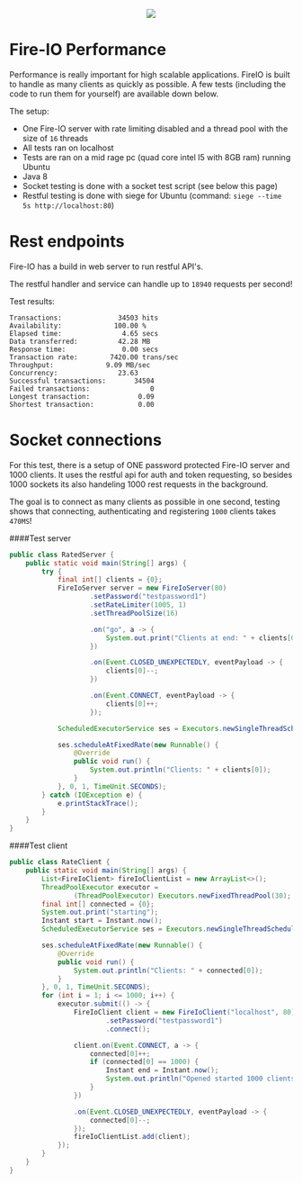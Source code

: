 <p align="center">
  <img src="http://static.craftmend.com/fireio/FIREIO.png" />
</p>

# Fire-IO Performance
Performance is really important for high scalable applications. FireIO is built to handle as many clients as quickly as possible. A few tests (including the code to run them for yourself) are available down below.

The setup:
 - One Fire-IO server with rate limiting disabled and a thread pool with the size of `16` threads
 - All tests ran on localhost
 - Tests are ran on a mid rage pc (quad core intel I5 with 8GB ram) running Ubuntu
 - Java 8
 - Socket testing is done with a socket test script (see below this page)
 - Restful testing is done with siege for Ubuntu (command: `siege --time 5s http://localhost:80`)
 
# Rest endpoints
Fire-IO has a build in web server to run restful API's.

The restful handler and service can handle up to `18940` requests per second!

Test results:
```text
Transactions:		       34503 hits
Availability:		      100.00 %
Elapsed time:		        4.65 secs
Data transferred:	       42.28 MB
Response time:		        0.00 secs
Transaction rate:	     7420.00 trans/sec
Throughput:		        9.09 MB/sec
Concurrency:		       23.63
Successful transactions:       34504
Failed transactions:	           0
Longest transaction:	        0.09
Shortest transaction:	        0.00
```

# Socket connections
For this test, there is a setup of ONE password protected Fire-IO server and 1000 clients. It uses the restful api for auth and token requesting, so besides 1000 sockets its also handeling 1000 rest requests in the background.

The goal is to connect as many clients as possible in one second, testing shows that connecting, authenticating and registering `1000` clients takes `470MS`!

####Test server
```java
public class RatedServer {
    public static void main(String[] args) {
        try {
            final int[] clients = {0};
            FireIoServer server = new FireIoServer(80)
                    .setPassword("testpassword1")
                    .setRateLimiter(1005, 1)
                    .setThreadPoolSize(16)

                    .on("go", a -> {
                        System.out.print("Clients at end: " + clients[0]);
                    })

                    .on(Event.CLOSED_UNEXPECTEDLY, eventPayload -> {
                        clients[0]--;
                    })

                    .on(Event.CONNECT, eventPayload -> {
                        clients[0]++;
                    });

            ScheduledExecutorService ses = Executors.newSingleThreadScheduledExecutor();

            ses.scheduleAtFixedRate(new Runnable() {
                @Override
                public void run() {
                    System.out.println("Clients: " + clients[0]);
                }
            }, 0, 1, TimeUnit.SECONDS);
        } catch (IOException e) {
            e.printStackTrace();
        }
    }
}
```

####Test client
```java
public class RateClient {
    public static void main(String[] args) {
        List<FireIoClient> fireIoClientList = new ArrayList<>();
        ThreadPoolExecutor executor =
                (ThreadPoolExecutor) Executors.newFixedThreadPool(30);
        final int[] connected = {0};
        System.out.print("starting");
        Instant start = Instant.now();
        ScheduledExecutorService ses = Executors.newSingleThreadScheduledExecutor();

        ses.scheduleAtFixedRate(new Runnable() {
            @Override
            public void run() {
                System.out.println("Clients: " + connected[0]);
            }
        }, 0, 1, TimeUnit.SECONDS);
        for (int i = 1; i <= 1000; i++) {
            executor.submit(() -> {
                FireIoClient client = new FireIoClient("localhost", 80)
                        .setPassword("testpassword1")
                        .connect();

                client.on(Event.CONNECT, a -> {
                    connected[0]++;
                    if (connected[0] == 1000) {
                        Instant end = Instant.now();
                        System.out.println("Opened started 1000 clients in " + (Duration.between(start, end).getNano() / 1000000) + " milliseconds!");
                    }
                })

                .on(Event.CLOSED_UNEXPECTEDLY, eventPayload -> {
                    connected[0]--;
                });
                fireIoClientList.add(client);
            });
        }
    }
}
```

